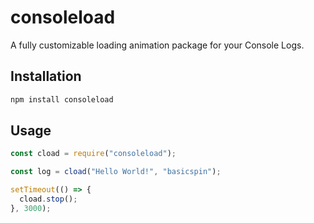 # consoleload

A fully customizable loading animation package for your Console Logs.

## Installation

```bash
npm install consoleload
```

## Usage

```js
const cload = require("consoleload");

const log = cload("Hello World!", "basicspin");

setTimeout(() => {
  cload.stop();
}, 3000);
```
